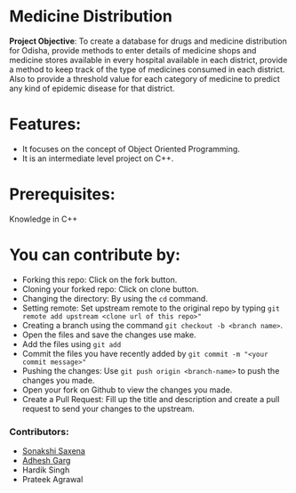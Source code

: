# Medicine Distribution 


**Project Objective**: To create a database for drugs and medicine distribution for Odisha, provide methods to enter details of medicine shops and medicine stores available in every hospital available in each district, provide a method to keep track of the type of medicines consumed in each district. Also to provide a threshold value for each category of medicine to predict any kind of epidemic disease for that district.



#  Features:


  - It focuses on the concept of Object Oriented Programming.
  - It is an intermediate level project on C++.
 
  
  
  
#  Prerequisites:


Knowledge in C++




# You can contribute by:


  - Forking this repo: Click on the fork button.
  - Cloning your forked repo: Click on clone button.
  - Changing the directory: By using the ```cd``` command.
  - Setting remote: Set upstream remote to the original repo by typing ```git remote add upstream <clone url of this repo>"```
  - Creating a branch using the command ```git checkout -b <branch name>```.
  - Open the files and save the changes use make.
  - Add the files using ```git add```
  - Commit the files you have recently added by ```git commit -m "<your commit message>"```
  - Pushing the changes: Use ```git push origin <branch-name>``` to push the changes you made.
  - Open your fork on Github to view the changes you made.
  - Create a Pull Request: Fill up the title and description and create a pull request to send your changes to the upstream.



### Contributors:



* [Sonakshi Saxena](https://github.com/sonakshisaxena1) 
* [Adhesh Garg](https://github.com/adheshgarg)
* Hardik Singh 
* Prateek Agrawal
